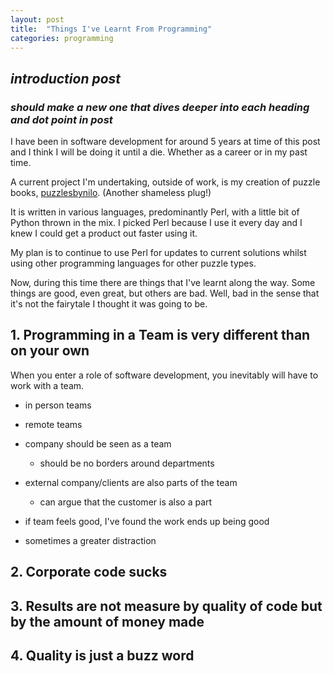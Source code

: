 ```yaml
---
layout: post
title:  "Things I've Learnt From Programming"
categories: programming
---
```


## *introduction post*
### *should make a new one that dives deeper into each heading and dot point in post*

I have been in software development for around 5 years at time of this post and
I think I will be doing it until a die. Whether as a career or in my past time.

A current project I'm undertaking, outside of work, is my creation of puzzle books, [puzzlesbynilo](https://puzzlesbynilo.com "Puzzles By Nilo"). (Another shameless plug!)

It is written in various languages, predominantly Perl, with a little bit of Python thrown in the mix. I picked Perl because I use it every day and I knew I could get a product out faster using it.

My plan is to continue to use Perl for updates to current solutions whilst using other programming languages for other puzzle types. 

Now, during this time there are things that I've learnt along the way. Some things are good, even great, but others are bad. Well, bad in the sense that it's not the fairytale I thought it was going to be.

## 1. Programming in a Team is very different than on your own
When you enter a role of software development, you inevitably will have to work with a team.

* in person teams
* remote teams
* company should be seen as a team
    * should be no borders around departments
* external company/clients are also parts of the team
    * can argue that the customer is also a part

* if team feels good, I've found the work ends up being good
* sometimes a greater distraction

## 2. Corporate code sucks
## 3. Results are not measure by quality of code but by the amount of money made
## 4. Quality is just a buzz word
